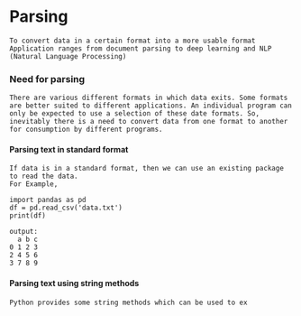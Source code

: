 # Parsing
    To convert data in a certain format into a more usable format
    Application ranges from document parsing to deep learning and NLP (Natural Language Processing)

### Need for parsing
    There are various different formats in which data exits. Some formats are better suited to different applications. An individual program can only be expected to use a selection of these date formats. So, inevitably there is a need to convert data from one format to another for consumption by different programs.

#### Parsing text in standard format
    If data is in a standard format, then we can use an existing package to read the data.
    For Example,

    import pandas as pd
    df = pd.read_csv('data.txt')
    print(df)

    output:
      a b c
    0 1 2 3
    2 4 5 6
    3 7 8 9

#### Parsing text using string methods
    Python provides some string methods which can be used to ex
